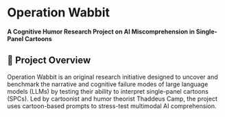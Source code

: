# Operation Wabbit

**A Cognitive Humor Research Project on AI Miscomprehension in Single-Panel Cartoons**

## 🚀 Project Overview
Operation Wabbit is an original research initiative designed to uncover and benchmark the narrative and cognitive failure modes of large language models (LLMs) by testing their ability to interpret single-panel cartoons (SPCs). Led by cartoonist and humor theorist Thaddeus Camp, the project uses cartoon-based prompts to stress-test multimodal AI comprehension.


